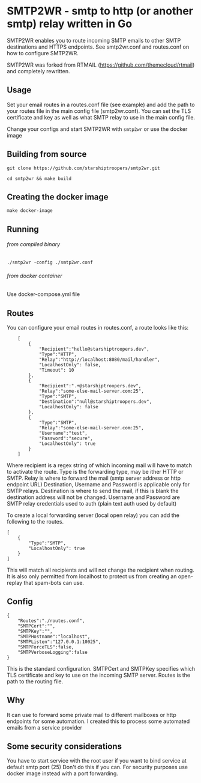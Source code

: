 # SMTP2WR - smtp to http (or another smtp) relay written in Go

SMTP2WR enables you to route incoming SMTP emails to other SMTP destinations and HTTPS endpoints.
See smtp2wr.conf and routes.conf on how to configure SMTP2WR.

SMTP2WR was forked from RTMAIL (https://github.com/themecloud/rtmail) and completely rewritten.

## Usage

Set your email routes in a routes.conf file (see example) and add the path to your routes file in the main config file (smtp2wr.conf).
You can set the TLS certificate and key as well as what SMTP relay to use in the main config file. 

Change your configs and start SMTP2WR with `smtp2wr` or use the docker image

## Building from source

`git clone https://github.com/starshiptroopers/smtp2wr.git`

`cd smtp2wr && make build`

## Creating the docker image

`make docker-image`

## Running 

###### from compiled binary

`./smtp2wr -config ./smtp2wr.conf`

###### from docker container

Use docker-compose.yml file

## Routes

You can configure your email routes in routes.conf, a route looks like this:
```
    [
        {
            "Recipient":"hello@starshiptroopers.dev",
            "Type":"HTTP",
            "Relay":"http://localhost:8080/mail/handler",
            "LocalhostOnly": false,
            "Timeout": 10
        },
        {
            "Recipient":".+@starshiptroopers.dev",
            "Relay":"some-else-mail-server.com:25",
            "Type":"SMTP",
            "Destination":"null@starshiptroopers.dev",
            "LocalhostOnly": false
        },
        {
            "Type":"SMTP",
            "Relay":"some-else-mail-server.com:25",
            "Username":"test",
            "Password":"secure",
            "LocalhostOnly": true
        }
    ]

```
Where recipient is a regex string of which incoming mail will have to match to activate the route. 
Type is the forwarding type, may be ither HTTP or SMTP.
Relay is where to forward the mail (smtp server address or http endpoint URL) 
Destination, Username and Password is applicable only for SMTP relays.
Destination is where to send the mail, if this is blank the destination address will not be changed.
Username and Password are SMTP relay credentials used to auth (plain text auth used by default) 

To create a local forwarding server (local open relay) you can add the following to the routes.
```
[
    {
        "Type":"SMTP",
        "LocalhostOnly": true
    }
]
```
This will match all recipients and will not change the recipient when routing. It is also only permitted from localhost to protect us from creating an open-replay that spam-bots can use.

## Config

```
{
    "Routes":"./routes.conf",
    "SMTPCert":"",
    "SMTPKey":"",
    "SMTPHostname":"localhost",
    "SMTPListen":"127.0.0.1:10025",
    "SMTPForceTLS":false,
    "SMTPVerboseLogging":false
}
```
This is the standard configuration. 
SMTPCert and SMTPKey specifies which TLS certificate and key to use on the incoming SMTP server.
Routes is the path to the routing file.

## Why

It can use to forward some private mail to different mailboxes or http endpoints for some automation.
I created this to process some automated emails from a service provider  

## Some security considerations

You have to start service with the root user if you want to bind service at default smtp port (25)
Don't do this if you can. For security purposes use docker image instead with a port forwarding.
